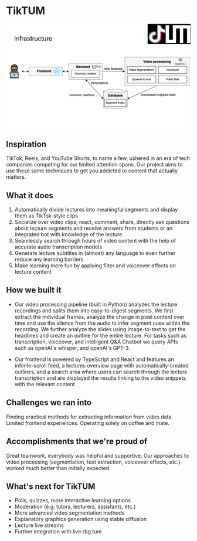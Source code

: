 # TikTUM

![](system-design.png)

## Inspiration
TikTok, Reels, and YouTube Shorts, to name a few, ushered in an era of tech companies competing for our limited attention spans. Our project aims to use these same techniques to get you addicted to content that actually matters.

## What it does
1. Automatically divide lectures into meaningful segments and display them as TikTok-style clips
2. Socialize over video clips; react, comment, share, directly ask questions about lecture segments and receive answers from students or an integrated bot with knowledge of the lecture
3. Seamlessly search through hours of video content with the help of accurate audio transcription models
4. Generate lecture subtitles in (almost) any language to even further reduce any learning barriers
5. Make learning more fun by applying filter and voiceover effects on lecture content

## How we built it
* Our video processing pipeline (built in Python) analyzes the lecture recordings and splits them into easy-to-digest segments. We first extract the individual frames, analyze the change in pixel content over time and use the silence from the audio to infer segment cues within the recording. We further analyze the slides using image-to-text to get the headlines and create an outline for the entire lecture. For tasks such as transcription, voiceover, and intelligent Q&A Chatbot we query APIs such as openAI's whisper, and openAI's GPT-3.

* Our frontend is powered by TypeScript and React and features an infinite-scroll feed, a lectures overview page with automatically-created outlines, and a search area where users can search through the lecture transcription and are displayed the results linking to the video snippets with the relevant content.

## Challenges we ran into
Finding practical methods for extracting information from video data. Limited frontend experiences. Operating solely on coffee and mate.

## Accomplishments that we're proud of
Great teamwork, everybody was helpful and supportive. Our approaches to video processing (segmentation, text extraction, voiceover effects, etc.) worked much better than initially expected.

## What's next for TikTUM
* Polls, quizzes, more interactive learning options
* Moderation (e.g. tutors, lecturers, assistants, etc.)
* More advanced video segmentation methods
* Explanatory graphics generation using stable diffusion
* Lecture live streams
* Further integration with live.rbg.tum

